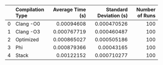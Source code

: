 |    | Compilation Type   |   Average Time (s) |   Standard Deviation (s) |   Number of Runs |
|---:|:-------------------|-------------------:|-------------------------:|-----------------:|
|  0 | Clang -O0          |        0.00094608  |              0.000470526 |              100 |
|  1 | Clang -O3          |        0.000767719 |              0.000460487 |              100 |
|  2 | Optimized          |        0.000865027 |              0.000505186 |              100 |
|  3 | Phi                |        0.000879366 |              0.00043165  |              100 |
|  4 | Stack              |        0.00122152  |              0.000710277 |              100 |